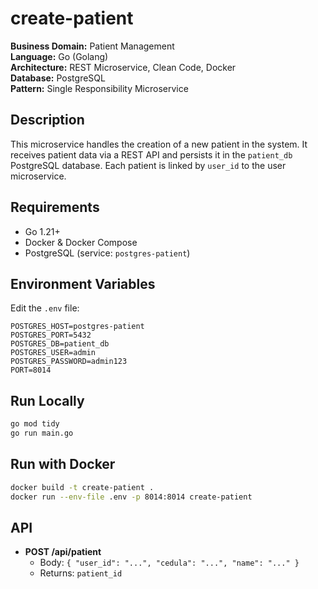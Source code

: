 # create-patient

**Business Domain:** Patient Management  
**Language:** Go (Golang)  
**Architecture:** REST Microservice, Clean Code, Docker  
**Database:** PostgreSQL  
**Pattern:** Single Responsibility Microservice

## Description

This microservice handles the creation of a new patient in the system. It receives patient data via a REST API and persists it in the `patient_db` PostgreSQL database. Each patient is linked by `user_id` to the user microservice.

## Requirements

- Go 1.21+
- Docker & Docker Compose
- PostgreSQL (service: `postgres-patient`)

## Environment Variables

Edit the `.env` file:

```
POSTGRES_HOST=postgres-patient
POSTGRES_PORT=5432
POSTGRES_DB=patient_db
POSTGRES_USER=admin
POSTGRES_PASSWORD=admin123
PORT=8014
```

## Run Locally

```bash
go mod tidy
go run main.go
```

## Run with Docker

```bash
docker build -t create-patient .
docker run --env-file .env -p 8014:8014 create-patient
```

## API

- **POST /api/patient**
  - Body: `{ "user_id": "...", "cedula": "...", "name": "..." }`
  - Returns: `patient_id`
